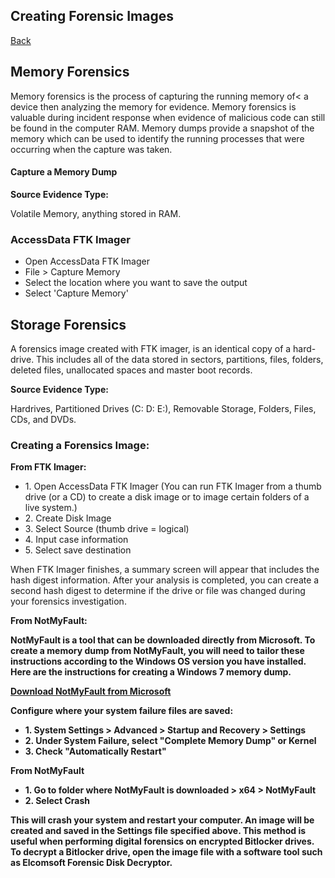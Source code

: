 <h2>Creating Forensic Images</h2>
<a href="forensics">Back</a>

<h2>Memory Forensics</h2>
<p>Memory forensics is the process of capturing the running memory of< a device then analyzing the memory for evidence. Memory forensics is valuable during incident response when evidence of malicious code can still be found in the computer RAM. Memory dumps provide a snapshot of the memory which can be used to identify the running processes that were occurring when the capture was taken.</p>
<div class="intro">
    <h4>Capture a Memory Dump</h4>
<div>
<div class="steps">
    <b>Source Evidence Type:</b>
    <p>Volatile Memory, anything stored in RAM.</p>
    <h3>AccessData FTK Imager</h3>
    <ul>
        <li>Open AccessData FTK Imager</li>
        <li>File > Capture Memory</li>
        <li>Select the location where you want to save the output</li>
        <li>Select 'Capture Memory'</li>
    </ul>
</div>

<h2>Storage Forensics</h2>
<p>A forensics image created with FTK imager, is an identical copy of a hard-drive. This includes all of the data stored in sectors, partitions, files, folders, deleted files, unallocated spaces and master boot records.</p>

<b>Source Evidence Type:</b>
<p>Hardrives, Partitioned Drives (C: D: E:), Removable Storage, Folders, Files, CDs, and DVDs.</p>

<h3>Creating a Forensics Image:</h3>
<b>From FTK Imager:</b>
<ul>
    <li>1. Open AccessData FTK Imager (You can run FTK Imager from a thumb drive (or a CD) to create a disk image or to image certain folders of a live system.)</li>
    <li>2. Create Disk Image</li>
    <li>3. Select Source (thumb drive = logical)</li>
    <li>4. Input case information</li>
    <li>5. Select save destination</li>
</ul>
<p>When FTK Imager finishes, a summary screen will appear that includes the hash digest information. After your analysis is completed, you can create a second hash digest to determine if the drive or file was changed during your forensics investigation.</p>

<b>From NotMyFault:<b>
<p>NotMyFault is a tool that can be downloaded directly from Microsoft. To create a memory dump from NotMyFault, you will need to tailor these instructions according to the Windows OS version you have installed. Here are the instructions for creating a Windows 7 memory dump.</p>

<p><a href="https://docs.microsoft.com/en-us/sysinternals/downloads/notmyfault" target="_blank">Download NotMyFault from Microsoft</a></p>

<p>Configure where your system failure files are saved:</p>
<ul>
    <li>1. System Settings > Advanced > Startup and Recovery > Settings</li>
    <li>2. Under System Failure, select "Complete Memory Dump" or Kernel</li>
    <li>3. Check "Automatically Restart"</li>
</ul>

<p>From NotMyFault</p>
<ul>
    <li>1. Go to folder where NotMyFault is downloaded > x64 > NotMyFault</li>
    <li>2. Select Crash</li>
</ul>

<p>This will crash your system and restart your computer. An image will be created and saved in the Settings file specified above. This method is useful when performing digital forensics on encrypted Bitlocker drives. To decrypt a Bitlocker drive, open the image file with a software tool such as Elcomsoft Forensic Disk Decryptor.</p>